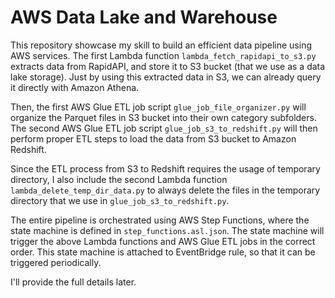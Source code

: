 # AWS Data Lake and Warehouse

This repository showcase my skill to build an efficient data pipeline using AWS services. The first Lambda function `lambda_fetch_rapidapi_to_s3.py` extracts data from RapidAPI, and store it to S3 bucket (that we use as a data lake storage). Just by using this extracted data in S3, we can already query it directly with Amazon Athena. 

Then, the first AWS Glue ETL job script `glue_job_file_organizer.py` will organize the Parquet files in S3 bucket into their own category subfolders. The second AWS Glue ETL job script `glue_job_s3_to_redshift.py` will then perform proper ETL steps to load the data from S3 bucket to Amazon Redshift.

Since the ETL process from S3 to Redshift requires the usage of temporary directory, I also include the second Lambda function `lambda_delete_temp_dir_data.py` to always delete the files in the temporary directory that we use in `glue_job_s3_to_redshift.py`.

The entire pipeline is orchestrated using AWS Step Functions, where the state machine is defined in `step_functions.asl.json`. The state machine will trigger the above Lambda functions and AWS Glue ETL jobs in the correct order. This state machine is attached to EventBridge rule, so that it can be triggered periodically.

I'll provide the full details later.